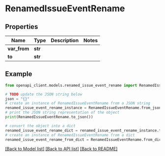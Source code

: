 # RenamedIssueEventRename


## Properties

Name | Type | Description | Notes
------------ | ------------- | ------------- | -------------
**var_from** | **str** |  | 
**to** | **str** |  | 

## Example

```python
from openapi_client.models.renamed_issue_event_rename import RenamedIssueEventRename

# TODO update the JSON string below
json = "{}"
# create an instance of RenamedIssueEventRename from a JSON string
renamed_issue_event_rename_instance = RenamedIssueEventRename.from_json(json)
# print the JSON string representation of the object
print(RenamedIssueEventRename.to_json())

# convert the object into a dict
renamed_issue_event_rename_dict = renamed_issue_event_rename_instance.to_dict()
# create an instance of RenamedIssueEventRename from a dict
renamed_issue_event_rename_from_dict = RenamedIssueEventRename.from_dict(renamed_issue_event_rename_dict)
```
[[Back to Model list]](../README.md#documentation-for-models) [[Back to API list]](../README.md#documentation-for-api-endpoints) [[Back to README]](../README.md)


